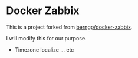 Docker Zabbix
========================

This is a project  forked from [berngp/docker-zabbix](https://github.com/berngp/docker-zabbix).

I will modify this for our purpose.
* Timezone localize ... etc
